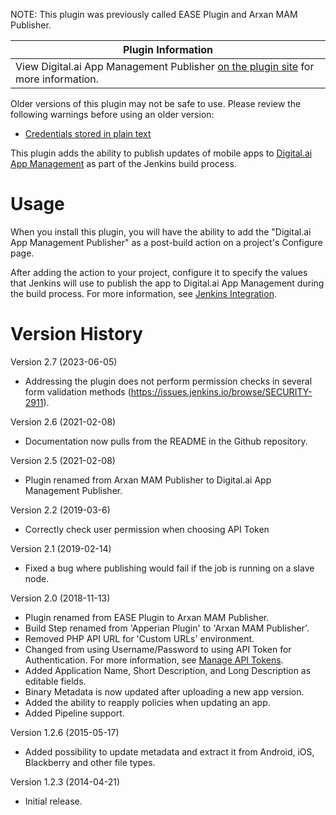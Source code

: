 NOTE: This plugin was previously called EASE Plugin and Arxan MAM Publisher.



| Plugin Information                                                                                                          |
|-----------------------------------------------------------------------------------------------------------------------------|
| View Digital.ai App Management Publisher [on the plugin site](https://plugins.jenkins.io/ease-plugin) for more information. |

Older versions of this plugin may not be safe to use. Please review the
following warnings before using an older version:

-   [Credentials stored in plain
    text](https://jenkins.io/security/advisory/2019-02-19/#SECURITY-1070)

This plugin adds the ability to publish updates of mobile apps to
[Digital.ai App Management](https://digital.ai/app-management) as part of the
Jenkins build process.

# Usage

When you install this plugin, you will have the ability to add the
"Digital.ai App Management Publisher" as a post-build action on a project's Configure
page.

After adding the action to your project, configure it to specify the
values that Jenkins will use to publish the app to Digital.ai App Management during the
build process. For more information, see [Jenkins
Integration](https://help.apperian.com/x/DQBT).

# Version History

Version 2.7 (2023-06-05)
-   Addressing the plugin does not perform permission checks in several form validation methods (https://issues.jenkins.io/browse/SECURITY-2911).

Version 2.6 (2021-02-08)
-   Documentation now pulls from the README in the Github repository.

Version 2.5 (2021-02-08)
-   Plugin renamed from Arxan MAM Publisher to Digital.ai App Management Publisher.

Version 2.2 (2019-03-6)

-   Correctly check user permission when choosing API Token

Version 2.1 (2019-02-14)

-   Fixed a bug where publishing would fail if the job is running on a
    slave node.

Version 2.0 (2018-11-13)

-   Plugin renamed from EASE Plugin to Arxan MAM Publisher.
-   Build Step renamed from 'Apperian Plugin' to 'Arxan MAM Publisher'.
-   Removed PHP API URL for 'Custom URLs' environment.
-   Changed from using Username/Password to using API Token for
    Authentication. For more information, see [Manage API
    Tokens](https://help.apperian.com/x/tYWI).
-   Added Application Name, Short Description, and Long Description as
    editable fields.
-   Binary Metadata is now updated after uploading a new app version.
-   Added the ability to reapply policies when updating an app.
-   Added Pipeline support.

Version 1.2.6 (2015-05-17)

-   Added possibility to update metadata and extract it from Android,
    iOS, Blackberry and other file types.

Version 1.2.3 (2014-04-21)

-   Initial release.
